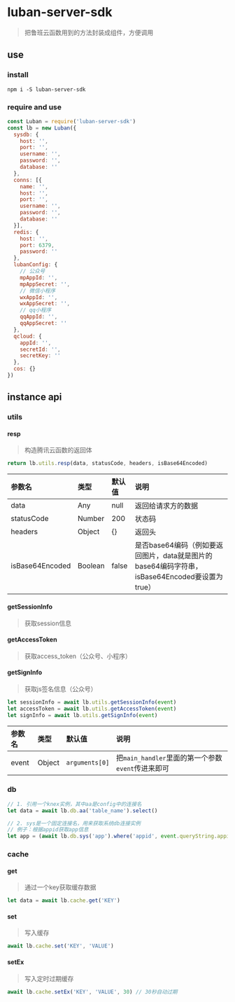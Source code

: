 # luban-server-sdk

> 把鲁班云函数用到的方法封装成组件，方便调用

## use

### install

`npm i -S luban-server-sdk`

### require and use

```javascript
const Luban = require('luban-server-sdk')
const lb = new Luban({
  sysdb: {
    host: '',
    port: '',
    username: '',
    password: '',
    database: ''
  },
  conns: [{
    name: '',
    host: '',
    port: '',
    username: '',
    password: '',
    database: ''
  }],
  redis: {
    host: '',
    port: 6379,
    password: ''
  },
  lubanConfig: {
    // 公众号
    mpAppId: '',
    mpAppSecret: '',
    // 微信小程序
    wxAppId: '',
    wxAppSecret: '',
    // qq小程序
    qqAppId: '',
    qqAppSecret: ''
  },
  qcloud: {
    appId: '',
    secretId: '',
    secretKey: ''
  },
  cos: {}
})
```

## instance api

### utils

#### resp

> 构造腾讯云函数的返回体

```javascript
return lb.utils.resp(data, statusCode, headers, isBase64Encoded)
```
|参数名|类型|默认值|说明|
|:-----|:-----|:-----|:-----|
|data|Any|null|返回给请求方的数据|
|statusCode|Number|200|状态码|
|headers|Object|{}|返回头|
|isBase64Encoded|Boolean|false|是否base64编码（例如要返回图片，data就是图片的base64编码字符串，isBase64Encoded要设置为true）|

#### getSessionInfo

> 获取session信息

#### getAccessToken

> 获取access_token（公众号、小程序）

#### getSignInfo

> 获取js签名信息（公众号）

```javascript
let sessionInfo = await lb.utils.getSessionInfo(event)
let accessToken = await lb.utils.getAccessToken(event)
let signInfo = await lb.utils.getSignInfo(event)
```
|参数名|类型|默认值|说明|
|:-----|:-----|:-----|:-----|
|event|Object|`arguments[0]`|把`main_handler`里面的第一个参数`event`传进来即可|

### db

```javascript
// 1. 引用一个knex实例，其中aa是config中的连接名
let data = await lb.db.aa('table_name').select()

// 2. sys是一个固定连接名，用来获取系统db连接实例
// 例子：根据appid获取app信息
let app = (await lb.db.sys('app').where('appid', event.queryString.appid))[0]
```

### cache

#### get

> 通过一个key获取缓存数据

```javascript
let data = await lb.cache.get('KEY')
```

#### set

> 写入缓存

```javascript
await lb.cache.set('KEY', 'VALUE')
```

#### setEx

> 写入定时过期缓存

```javascript
await lb.cache.setEx('KEY', 'VALUE', 30) // 30秒自动过期
```
